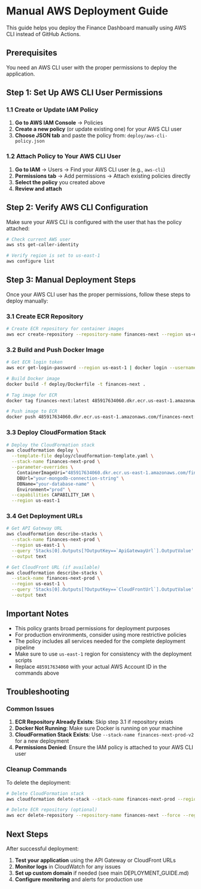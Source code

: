 # Manual AWS Deployment Guide

This guide helps you deploy the Finance Dashboard manually using AWS CLI instead of GitHub Actions.

## Prerequisites

You need an AWS CLI user with the proper permissions to deploy the application.

## Step 1: Set Up AWS CLI User Permissions

### 1.1 Create or Update IAM Policy

1. **Go to AWS IAM Console** → Policies
2. **Create a new policy** (or update existing one) for your AWS CLI user
3. **Choose JSON tab** and paste the policy from: `deploy/aws-cli-policy.json`

### 1.2 Attach Policy to Your AWS CLI User

1. **Go to IAM** → Users → Find your AWS CLI user (e.g., `aws-cli`)
2. **Permissions tab** → Add permissions → Attach existing policies directly
3. **Select the policy** you created above
4. **Review and attach**

## Step 2: Verify AWS CLI Configuration

Make sure your AWS CLI is configured with the user that has the policy attached:

```bash
# Check current AWS user
aws sts get-caller-identity

# Verify region is set to us-east-1
aws configure list
```

## Step 3: Manual Deployment Steps

Once your AWS CLI user has the proper permissions, follow these steps to deploy manually:

### 3.1 Create ECR Repository

```bash
# Create ECR repository for container images
aws ecr create-repository --repository-name finances-next --region us-east-1
```

### 3.2 Build and Push Docker Image

```bash
# Get ECR login token
aws ecr get-login-password --region us-east-1 | docker login --username AWS --password-stdin 485917634060.dkr.ecr.us-east-1.amazonaws.com

# Build Docker image
docker build -f deploy/Dockerfile -t finances-next .

# Tag image for ECR
docker tag finances-next:latest 485917634060.dkr.ecr.us-east-1.amazonaws.com/finances-next:latest

# Push image to ECR
docker push 485917634060.dkr.ecr.us-east-1.amazonaws.com/finances-next:latest
```

### 3.3 Deploy CloudFormation Stack

```bash
# Deploy the CloudFormation stack
aws cloudformation deploy \
  --template-file deploy/cloudformation-template.yaml \
  --stack-name finances-next-prod \
  --parameter-overrides \
    ContainerImageUri="485917634060.dkr.ecr.us-east-1.amazonaws.com/finances-next:latest" \
    DBUrl="your-mongodb-connection-string" \
    DBName="your-database-name" \
    Environment="prod" \
  --capabilities CAPABILITY_IAM \
  --region us-east-1
```

### 3.4 Get Deployment URLs

```bash
# Get API Gateway URL
aws cloudformation describe-stacks \
  --stack-name finances-next-prod \
  --region us-east-1 \
  --query 'Stacks[0].Outputs[?OutputKey==`ApiGatewayUrl`].OutputValue' \
  --output text

# Get CloudFront URL (if available)
aws cloudformation describe-stacks \
  --stack-name finances-next-prod \
  --region us-east-1 \
  --query 'Stacks[0].Outputs[?OutputKey==`CloudFrontUrl`].OutputValue' \
  --output text
```

## Important Notes

- This policy grants broad permissions for deployment purposes
- For production environments, consider using more restrictive policies
- The policy includes all services needed for the complete deployment pipeline
- Make sure to use `us-east-1` region for consistency with the deployment scripts
- Replace `485917634060` with your actual AWS Account ID in the commands above

## Troubleshooting

### Common Issues

1. **ECR Repository Already Exists**: Skip step 3.1 if repository exists
2. **Docker Not Running**: Make sure Docker is running on your machine
3. **CloudFormation Stack Exists**: Use `--stack-name finances-next-prod-v2` for a new deployment
4. **Permissions Denied**: Ensure the IAM policy is attached to your AWS CLI user

### Cleanup Commands

To delete the deployment:

```bash
# Delete CloudFormation stack
aws cloudformation delete-stack --stack-name finances-next-prod --region us-east-1

# Delete ECR repository (optional)
aws ecr delete-repository --repository-name finances-next --force --region us-east-1
```

## Next Steps

After successful deployment:

1. **Test your application** using the API Gateway or CloudFront URLs
2. **Monitor logs** in CloudWatch for any issues
3. **Set up custom domain** if needed (see main DEPLOYMENT_GUIDE.md)
4. **Configure monitoring** and alerts for production use
